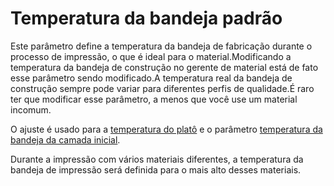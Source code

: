 Temperatura da bandeja padrão
====
Este parâmetro define a temperatura da bandeja de fabricação durante o processo de impressão, o que é ideal para o material.Modificando a temperatura da bandeja de construção no gerente de material está de fato esse parâmetro sendo modificado.A temperatura real da bandeja de construção sempre pode variar para diferentes perfis de qualidade.É raro ter que modificar esse parâmetro, a menos que você use um material incomum.

O ajuste é usado para a [temperatura do platô](material_bed_temperature.md) e o parâmetro [temperatura da bandeja da camada inicial](material_bed_temperature_layer_0.md).

Durante a impressão com vários materiais diferentes, a temperatura da bandeja de impressão será definida para o mais alto desses materiais.